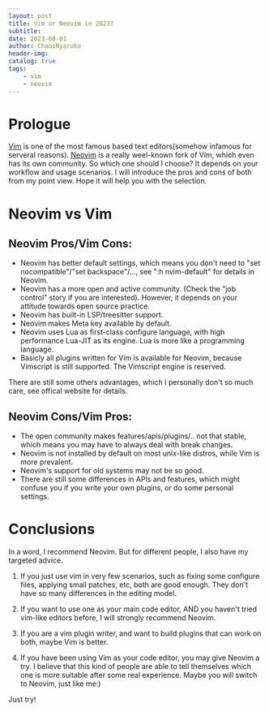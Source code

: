 ```yaml
---
layout: post
title: Vim or Neovim in 2023?
subtitle: 
date: 2023-08-01
author: ChaosNyaruko
header-img: 
catalog: true
tags:
    - vim
    - neovim
---
```


# Prologue
[Vim](https://www.vim.org/) is one of the most famous based text editors(somehow infamous for serveral reasons). [Neovim](https://neovim.io/) is a really weel-known fork of Vim, which even has its own community. So which one should I choose? It depends on your workflow and usage scenarios. I will introduce the pros and cons of both from my point view. Hope it will help you with the selection.

# Neovim vs Vim
## Neovim Pros/Vim Cons:
- Neovim has better default settings, which means you don't need to "set nocompatible"/"set backspace"/..., see ":h nvim-default" for details in Neovim.
- Neovim has a more open and active community. (Check the "job control" story if you are interested). However, it depends on your attitude towards open source practice.
- Neovim has built-in LSP/treesitter support.
- Neovim makes Meta key available by default.
- Neovim uses Lua as first-class configure language, with high performance Lua-JIT as its engine. Lua is more like a programming language.
- Basicly all plugins written for Vim is available for Neovim, because Vimscript is still supported. The Vimscript engine is reserved.

There are still some others advantages, which I personally don't so much care, see offical website for details.

## Neovim Cons/Vim Pros:
- The open community makes features/apis/plugins/.. not that stable, which means you may have to always deal with break changes.
- Neovim is not installed by default on most unix-like distros, while Vim is more prevalent.
- Neovim's support for old systems may not be so good.
- There are still some differences in APIs and features, which might confuse you if you write your own plugins, or do some personal settings.

# Conclusions
In a word, I recommend Neovim. But for different people, I also have my targeted advice.

1. If you just use vim in very few scenarios, such as fixing some configure files, applying small patches, etc, both are good enough. They don't have so many differences in the editing model.

2. If you want to use one as your main code editor, AND you haven't tried vim-like editors before, I will strongly recommend Neovim.

3. If you are a vim plugin writer, and want to build plugins that can work on both, maybe Vim is better.

4. If you have been using Vim as your code editor, you may give Neovim a try. I believe that this kind of people are able to tell themselves which one is more suitable after some real experience. Maybe you will switch to Neovim, just like me:)

Just try!
